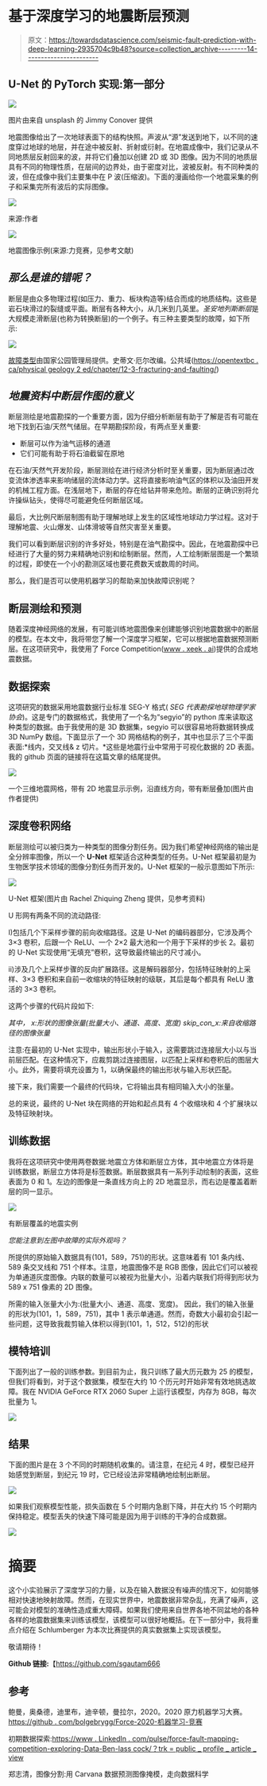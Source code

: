 # 基于深度学习的地震断层预测

> 原文：<https://towardsdatascience.com/seismic-fault-prediction-with-deep-learning-2935704c9b48?source=collection_archive---------14----------------------->

## U-Net 的 PyTorch 实现:第一部分

![](img/c2ae8acb47c81bcf94640bc9a39ab565.png)

图片由来自 unsplash 的 Jimmy Conover 提供

地震图像给出了一次地球表面下的结构快照。声波从“源”发送到地下，以不同的速度穿过地球的地层，并在途中被反射、折射或衍射。在地震成像中，我们记录从不同地质层反射回来的波，并将它们叠加以创建 2D 或 3D 图像。因为不同的地质层具有不同的物理性质，在层间的边界处，由于密度对比，波被反射。有不同种类的波，但在成像中我们主要集中在 P 波(压缩波)。下面的漫画给你一个地震采集的例子和采集完所有波后的实际图像。

![](img/9cf0754956f6ff8aa0e3ae9c92ee9420.png)

来源:作者

![](img/32fe095a6d258097fc7e95024d1179ca.png)

地震图像示例(来源:力竞赛，见参考文献)

## *那么是谁的错呢？*

断层是由众多物理过程(如压力、重力、板块构造等)结合而成的地质结构。这些是岩石块滑过的裂缝或平面。断层有各种大小，从几米到几英里。*圣安地列斯断层*是大规模走滑断层(也称为转换断层)的一个例子。有三种主要类型的故障，如下所示:

![](img/ad7d275d8d594c1736dd2d039b4a1ba5.png)

[故障类型](https://www.nature.nps.gov/geology/education/images/GRAPHICS/fault_types_2.jpg)由国家公园管理局提供。史蒂文·厄尔改编。公共域([https://opentextbc . ca/physical geology 2 ed/chapter/12-3-fracturing-and-faulting/](https://opentextbc.ca/physicalgeology2ed/chapter/12-3-fracturing-and-faulting/))

## ***地震资料中断层作图的意义***

断层测绘是地震勘探的一个重要方面，因为仔细分析断层有助于了解是否有可能在地下找到石油/天然气储层。在早期勘探阶段，有两点至关重要:

*   断层可以作为油气运移的通道
*   它们可能有助于将石油截留在原地

在石油/天然气开发阶段，断层测绘在进行经济分析时至关重要，因为断层通过改变流体渗透率来影响储层的流体动力学。这将直接影响油气区的体积以及油田开发的机械工程方面。在浅层地下，断层的存在给钻井带来危险。断层的正确识别将允许操纵钻头，使得尽可能避免任何断层区域。

最后，大比例尺断层制图有助于理解地球上发生的区域性地球动力学过程。这对于理解地震、火山爆发、山体滑坡等自然灾害至关重要。

我们可以看到断层识别的许多好处，特别是在油气勘探中。因此，在地震勘探中已经进行了大量的努力来精确地识别和绘制断层。然而，人工绘制断层图是一个繁琐的过程，即使在一个小的勘测区域也要花费数天或数周的时间。

那么，我们是否可以使用机器学习的帮助来加快故障识别呢？

## 断层测绘和预测

随着深度神经网络的发展，有可能训练地震图像来创建能够识别地震数据中的断层的模型。在本文中，我将带您了解一个深度学习框架，它可以根据地震数据预测断层。在这项研究中，我使用了 Force Competition([www . xeek . ai](http://www.xeek.ai))提供的合成地震数据。

## **数据探索**

这项研究的数据采用地震数据行业标准 SEG-Y 格式( *SEG 代表勘探地球物理学家协会*)。这是专门的数据格式，我使用了一个名为“segyio”的 python 库来读取这种类型的数据。由于我使用的是 3D 数据集，segyio 可以很容易地将数据转换成 3D NumPy 数组。下面显示了一个 3D 网格结构的例子，其中也显示了三个平面表面:*线内，交叉线& z 切片。*这些是地震行业中常用于可视化数据的 2D 表面。我的 github 页面的链接将在这篇文章的结尾提供。

![](img/47adb10bc4fe8e9611cbb5f8bbe24c26.png)

一个三维地震网格，带有 2D 地震显示示例，沿直线方向，带有断层叠加(图片由作者提供)

## **深度卷积网络**

断层测绘可以被归类为一种类型的图像分割任务。因为我们希望神经网络的输出是全分辨率图像，所以一个 **U-Net** 框架适合这种类型的任务。U-Net 框架最初是为生物医学技术领域的图像分割任务而开发的。U-Net 框架的一般示意图如下所示:

![](img/bf3901c53b6b398bdedf23be207aa795.png)

U-Net 框架(图片由 Rachel Zhiquing Zheng 提供，见参考资料)

U 形网有两条不同的流动路径:

I)包括几个下采样步骤的前向收缩路径。这是 U-Net 的编码器部分，它涉及两个 3×3 卷积，后跟一个 ReLU、一个 2×2 最大池和一个用于下采样的步长 2。最初的 U-Net 实现使用“无填充”卷积，这导致最终输出的尺寸减小。

ii)涉及几个上采样步骤的反向扩展路径。这是解码器部分，包括特征映射的上采样、3×3 卷积和来自前一收缩块的特征映射的级联，其后是每个都具有 ReLU 激活的 3×3 卷积。

这两个步骤的代码片段如下:

*其中，
x:形状的图像张量(批量大小、通道、高度、宽度)
skip_con_x:来自收缩路径的图像张量*

注意:在最初的 U-Net 实现中，输出形状小于输入，这需要跳过连接层大小以与当前层匹配。在这种情况下，应裁剪跳过连接图层，以匹配上采样和卷积后的图层大小。此外，需要将填充设置为 1，以确保最终的输出形状与输入形状匹配。

接下来，我们需要一个最终的代码块，它将输出具有相同输入大小的张量。

总的来说，最终的 U-Net 块在网络的开始和起点具有 4 个收缩块和 4 个扩展块以及特征映射块。

## **训练数据**

我将在这项研究中使用两卷数据:地震立方体和断层立方体，其中地震立方体将是训练数据，断层立方体将是标签数据。断层数据具有一系列手动绘制的表面，这些表面为 0 和 1。左边的图像是一条直线方向上的 2D 地震显示，而右边是覆盖着断层的同一显示。

![](img/191bcf4384f2b0d7423ae932a2fb0095.png)

有断层覆盖的地震实例

*您能注意到左图中故障的实际外观吗？*

所提供的原始输入数据具有(101，589，751)的形状。这意味着有 101 条内线、589 条交叉线和 751 个样本。注意，地震图像不是 RGB 图像，因此它们可以被视为单通道灰度图像。内联的数量可以被视为批量大小，沿着内联我们将得到形状为 589 x 751 像素的 2D 图像。

所需的输入张量大小为:(批量大小、通道、高度、宽度)。
因此，我们的输入张量的形状为(101，1，589，751)，其中 1 表示单通道。然而，奇数大小最初会引起一些问题，这导致我裁剪输入体积以得到(101，1，512，512)的形状

## **模特培训**

下面列出了一般的训练参数。到目前为止，我只训练了最大历元数为 25 的模型，但我们将看到，对于这个数据集，模型在大约 10 个历元时开始非常有效地挑选故障。我在 NVIDIA GeForce RTX 2060 Super 上运行该模型，内存为 8GB，每次批量为 1。

![](img/b1575215e8e8c1b09bbe9d99a2318f53.png)

## **结果**

下面的图片是在 3 个不同的时期随机收集的。请注意，在纪元 4 时，模型已经开始感觉到断层，到纪元 19 时，它已经设法非常精确地绘制出断层。

![](img/04271ccb37ec6b2cfd385babda6e5e28.png)

如果我们观察模型性能，损失函数在 5 个时期内急剧下降，并在大约 15 个时期内保持稳定。模型丢失的快速下降可能是因为用于训练的干净的合成数据。

![](img/5234961abcff4a0dd75b800509c8e1ca.png)

# 摘要

这个小实验展示了深度学习的力量，以及在输入数据没有噪声的情况下，如何能够相对快速地映射故障。然而，在现实世界中，地震数据非常杂乱，充满了噪声，这可能会对模型的准确性造成重大障碍。如果我们使用来自世界各地不同盆地的各种各样的地震数据集来训练该模型，该模型可以很好地概括。在下一部分中，我将重点介绍在 Schlumberger 为本次比赛提供的真实数据集上实现该模型。

敬请期待！

**Github 链接:**【https://github.com/sgautam666 

## 参考

鲍曼，奥桑德，迪里布，迪辛顿，曼拉尔，2020。2020 原力机器学习大赛。[https://github . com/bolgebrygg/Force-2020-机器学习-竞赛](https://github.com/bolgebrygg/Force-2020-Machine-Learning-competition)

初期数据探索:[https://www . LinkedIn . com/pulse/force-fault-mapping-competition-exploring-Data-Ben-lass cock/？trk = public _ profile _ article _ view](https://www.linkedin.com/pulse/force-fault-mapping-competition-exploring-data-ben-lasscock/?trk=public_profile_article_view)

郑志清，图像分割:用 Carvana 数据预测图像掩模，走向数据科学